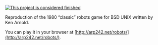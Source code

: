 [![This project is considered finished](https://img.shields.io/badge/Status-finished-green.svg)](https://arp242.net/status/finished)

Reproduction of the 1980 “classic” robots game for BSD UNIX written by Ken
Arnold.

You can play it in your browser at
[http://arp242.net/robots/](http://arp242.net/robots/).
